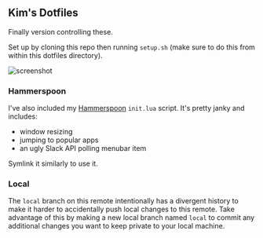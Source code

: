 ## Kim's Dotfiles

Finally version controlling these.

Set up by cloning this repo then running `setup.sh` (make sure to do this from within this dotfiles directory).

![screenshot](https://raw.githubusercontent.com/kimberli/dotfiles/master/ex.png)

### Hammerspoon
I've also included my [Hammerspoon](http://www.hammerspoon.org/) `init.lua` script. It's pretty janky and includes:

* window resizing
* jumping to popular apps
* an ugly Slack API polling menubar item

Symlink it similarly to use it.

### Local
The `local` branch on this remote intentionally has a divergent history to make it harder to accidentally push local changes to this remote. Take advantage of this by making a new local branch named `local` to commit any additional changes you want to keep private to your local machine.
